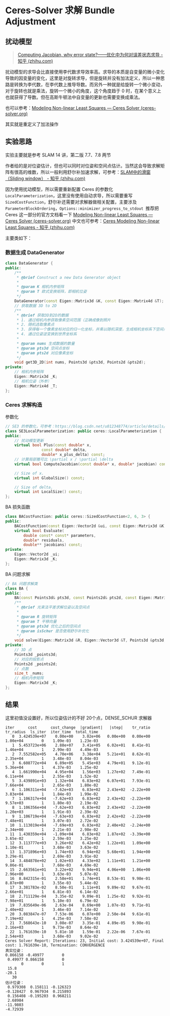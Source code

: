 # Ceres-Solver 求解 Bundle Adjustment

## 扰动模型

> [Computing Jacobian, why error state?——优化中为何对误差状态求导 - 知乎 (zhihu.com)](https://zhuanlan.zhihu.com/p/75714471)

扰动模型的求导会比直接使用李代数求导效率高。求导的本质是自变量的微小变化导致的因变量的变化，这里是对旋转求导，但是旋转并没有加法定义，所以一种思路是转换为李代数，在李代数上推导导数。而另外一种就是给旋转一个微小变动，对于旋转也就是乘法，旋转一个微小的角度，这个角度趋于 0 时，在某个意义上也就获得了导数。但在高斯牛顿法中自变量的更新也需要变换成乘法。

也可以参考：[Modeling Non-linear Least Squares — Ceres Solver (ceres-solver.org)](http://www.ceres-solver.org/nnls_modeling.html#localparameterization)

其实就是重定义了加法操作

## 实验思路

实验主要就是参考 SLAM 14 讲，第二版 7.7、7.8 两节

作者给的是对位姿估计，但也可以同时对位姿和空间点估计。当然这会导致求解矩阵有很高的维数，所以一般利用舒尔补加速求解，可参考：[SLAM中的滑窗（Sliding window） - 知乎 (zhihu.com)](https://zhuanlan.zhihu.com/p/92100386)

因为使用扰动模型，所以需要重新配置 Ceres 的参数化 `LocalParameterization`，这里没有使用自动求导，所以需要重写 `SizedCostFunction`，舒尔补还需要对求解器做相关配置，主要涉及  `ParameterBlockOrdering`，`Options::minimizer_progress_to_stdout `推荐把 Ceres 这一部分的官方文档看一下 [Modeling Non-linear Least Squares — Ceres Solver (ceres-solver.org)](http://www.ceres-solver.org/nnls_modeling.html#) 中文也可参考：[Ceres Modeling Non-linear Least Squares - 知乎 (zhihu.com)](https://zhuanlan.zhihu.com/p/98051344)

主要类如下：

### 数据生成 DataGenerator

```c++
class DataGenerator {
public:
    /**
     * @brief Construct a new Data Generator object
     * 
     * @param K 相机内参矩阵
     * @param T 欧式变换矩阵，即相机位姿
     */
    DataGenerator(const Eigen::Matrix3d &K, const Eigen::Matrix4d &T);
    // 获取数据 3D to 2D
    /**
     * @brief 获取3D到2D的数据
     * 1. 通过相机内参获取像素空间范围（正确成像到照片
     * 2. 随机选取像素点
     * 3. 获得每一个像素坐标对应的归一化坐标，并乘以随机深度，生成相机坐标系下空间点
     * 4. 通过位姿逆变换到世界坐标系
     * 
     * @param nums 生成数据的数量
     * @param pts3d 空间点坐标
     * @param pts2d 对应像素坐标
     */
    void get3D_2D(int nums, Points3d &pts3d, Points2d &pts2d);
private:
    // 相机内参矩阵
    Eigen::Matrix3d _K;
    // 相机位姿（外参）
    Eigen::Matrix4d _T;
};
```

### Ceres 求解构造

参数化

```c++
// SE3 的参数化，可参考：https://blog.csdn.net/u012348774/article/details/84144084
class SE3LocalParameterization: public ceres::LocalParameterization {
public:
    // 扰动模型更新
    virtual bool Plus(const double* x,
                const double* delta,
                double* x_plus_delta) const;
    // 计算局部雅可比 \partial x / \partial \delta
    virtual bool ComputeJacobian(const double* x, double* jacobian) const;

    // Size of x.
    virtual int GlobalSize() const;

    // Size of delta.
    virtual int LocalSize() const;
};
```

BA 损失函数

```cpp
class BACostFunction: public ceres::SizedCostFunction<2, 6, 3> {
public:
    BACostFunction(const Eigen::Vector2d &ui, const Eigen::Matrix3d &K);
    virtual bool Evaluate(
        double const* const* parameters,
        double* residuals,
        double** jacobians) const;
private:
    Eigen::Vector2d _ui;
    Eigen::Matrix3d _K;
};
```

BA 问题求解

```cpp
// BA 问题求解类
class BA {
public:
    BA(const Points3d& pts3d, const Points2d& pts2d, const Eigen::Matrix3d &K);
    /**
     * @brief 光束法平差求解位姿以及空间点
     * 
     * @param R 旋转矩阵
     * @param T 平移向量
     * @param pts3d 优化之后的空间点
     * @param isSchur 是否使用舒尔补优化
     */
    void solve(Eigen::Matrix3d &R, Eigen::Vector3d &T, Points3d &pts3d, bool isSchur = false);
private:
    // 3D 点
    Points3d _points3d;
    // 对应的投影点
    Points2d _points2d;
    // 点数
    size_t _nums;
    // 相机内参矩阵
    Eigen::Matrix3d _K;
};
```

## 结果

这里初值没设置好，所以位姿估计的不好
20个点，DENSE_SCHUR 求解器

```
iter      cost      cost_change  |gradient|   |step|    tr_ratio  tr_radius  ls_iter  iter_time  total_time
   0  3.424539e+07    0.00e+00    3.02e+06   0.00e+00   0.00e+00  1.00e+04        0    1.09e-03    1.23e-03
   1  5.453723e+06    2.88e+07    3.41e+05   6.02e+01   8.41e-01  1.46e+04        1    2.99e-03    4.49e-03
   2  7.552582e+05    4.70e+06    3.38e+04   5.21e+01   8.62e-01  2.35e+04        1    3.48e-03    8.04e-03
   3  6.608772e+04    6.89e+05    5.45e+03   4.79e+01   9.12e-01  5.36e+04        1    4.37e-03    1.25e-02
   4  1.661990e+04    4.95e+04    1.56e+03   1.27e+02   7.49e-01  6.11e+04        1    2.55e-03    1.52e-02
   5  3.439891e+03    1.32e+04    6.83e+02   6.07e+01   7.93e-01  7.66e+04        1    2.65e-03    1.80e-02
   6  1.106311e+04   -7.62e+03    6.83e+02   2.43e+02  -2.22e+00  3.83e+04        1    1.84e-03    1.99e-02
   7  1.106317e+04   -7.62e+03    6.83e+02   2.43e+02  -2.22e+00  9.57e+03        1    1.80e-03    2.19e-02
   8  1.106356e+04   -7.62e+03    6.83e+02   2.43e+02  -2.22e+00  1.20e+03        1    1.91e-03    2.39e-02
   9  1.106719e+04   -7.63e+03    6.83e+02   2.42e+02  -2.22e+00  7.48e+01        1    3.07e-03    2.72e-02
  10  1.113019e+04   -7.69e+03    6.83e+02   2.40e+02  -2.24e+00  2.34e+00        1    2.21e-03    2.98e-02
  11  1.430359e+04   -1.09e+04    6.83e+02   1.87e+02  -3.39e+00  3.65e-02        1    2.59e-03    3.25e-02
  12  3.113777e+03    3.26e+02    6.42e+02   1.22e+01   1.09e+00  1.10e-01        1    3.68e-03    3.63e-02
  13  1.371896e+03    1.74e+03    6.94e+02   5.60e+01   1.94e+00  3.29e-01        1    2.69e-03    3.91e-02
  14  3.484878e+02    1.02e+03    4.33e+02   1.11e+01   1.21e+00  9.86e-01        1    7.68e-03    4.69e-02
  15  2.663561e+01    3.22e+02    9.94e+01   4.06e+00   1.06e+00  2.96e+00        1    3.63e-03    5.07e-02
  16  8.842315e-01    2.58e+01    1.74e+01   8.53e-01   9.98e-01  8.87e+00        1    3.55e-03    5.44e-02
  17  3.381783e-02    8.50e-01    1.11e+01   9.89e-02   9.67e-01  2.66e+01        1    6.81e-03    6.14e-02
  18  2.711129e-04    3.35e-02    9.09e-01   1.25e-02   9.92e-01  7.98e+01        1    5.10e-03    6.79e-02
  19  7.835649e-06    2.63e-04    8.69e+00   1.07e-03   9.71e-01  2.40e+02        1    3.46e-03    7.14e-02
  20  3.083847e-07    7.53e-06    6.07e+00   2.50e-04   9.61e-01  7.19e+02        1    4.25e-03    7.58e-02
  21  7.568643e-10    3.08e-07    3.35e-01   4.89e-05   9.98e-01  2.16e+03        1    9.73e-03    8.64e-02
  22  1.761639e-10    5.81e-10    1.59e-01   2.22e-06   7.67e-01  2.54e+03        1    3.68e-03    9.02e-02
Ceres Solver Report: Iterations: 23, Initial cost: 3.424539e+07, Final cost: 1.761639e-10, Termination: CONVERGENCE
真实位姿：
0.866158 -0.49977        0
 0.49977 0.866158        0
       0        0        1
 15.8
-20.1
   30
估计位姿：
 0.979308  0.158111 -0.126323
-0.128427  0.967934  0.215893
 0.156408 -0.195203  0.968211
 2.68984
-11.9803
-4.72939
```


